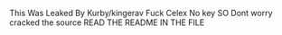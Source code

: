 This Was Leaked By Kurby/kingerav
             Fuck Celex No key SO Dont worry cracked the source 
             READ THE README IN THE FILE 
